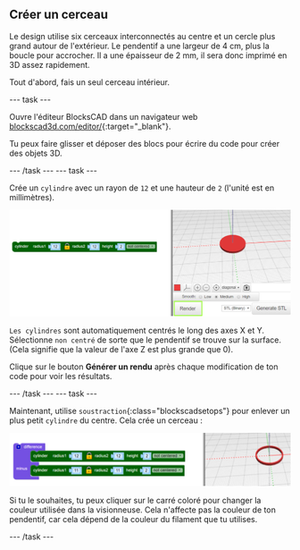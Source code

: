 ## Créer un cerceau

Le design utilise six cerceaux interconnectés au centre et un cercle plus grand autour de l'extérieur. Le pendentif a une largeur de 4 cm, plus la boucle pour accrocher. Il a une épaisseur de 2 mm, il sera donc imprimé en 3D assez rapidement.

Tout d'abord, fais un seul cerceau intérieur.

--- task ---

Ouvre l'éditeur BlocksCAD dans un navigateur web [blockscad3d.com/editor/](https://www.blockscad3d.com/editor/){:target="_blank"}.

Tu peux faire glisser et déposer des blocs pour écrire du code pour créer des objets 3D.

--- /task --- --- task ---

Crée un `cylindre` avec un rayon de `12` et une hauteur de `2` (l'unité est en millimètres).

![capture d'écran](images/pendant-cylinder.png)

`Les cylindres` sont automatiquement centrés le long des axes X et Y. Sélectionne ` non centré ` de sorte que le pendentif se trouve sur la surface. (Cela signifie que la valeur de l'axe Z est plus grande que 0).

Clique sur le bouton **Générer un rendu** après chaque modification de ton code pour voir les résultats.

--- /task --- --- task ---

Maintenant, utilise `soustraction`{:class="blockscadsetops"} pour enlever un plus petit `cylindre` du centre. Cela crée un cerceau :

![capture d'écran](images/pendant-hoop.png)

Si tu le souhaites, tu peux cliquer sur le carré coloré pour changer la couleur utilisée dans la visionneuse. Cela n'affecte pas la couleur de ton pendentif, car cela dépend de la couleur du filament que tu utilises.

--- /task ---
	
	
